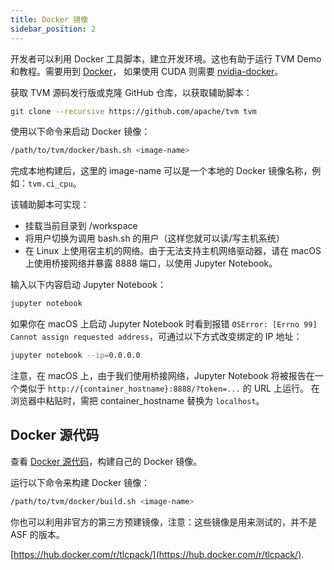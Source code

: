 ```yaml
---
title: Docker 镜像
sidebar_position: 2
---
```


开发者可以利用 Docker 工具脚本，建立开发环境。这也有助于运行 TVM Demo
和教程。需要用到
[Docker](https://docs.docker.com/engine/installation/)，
如果使用 CUDA 则需要
[nvidia-docker](https://github.com/NVIDIA/nvidia-docker/)。

获取 TVM 源码发行版或克隆 GitHub 仓库，以获取辅助脚本：

``` bash
git clone --recursive https://github.com/apache/tvm tvm
```

使用以下命令来启动 Docker 镜像：

``` bash
/path/to/tvm/docker/bash.sh <image-name>
```

完成本地构建后，这里的 image-name 可以是一个本地的 Docker
镜像名称，例如：`tvm.ci_cpu`。

该辅助脚本可实现：

-   挂载当前目录到 /workspace
-   将用户切换为调用 bash.sh 的用户（这样您就可以读/写主机系统）
-   在 Linux 上使用宿主机的网络。由于无法支持主机网络驱动器，请在 macOS
    上使用桥接网络并暴露 8888 端口，以使用 Jupyter Notebook。

输入以下内容启动 Jupyter Notebook：

``` bash
jupyter notebook
```

如果你在 macOS 上启动 Jupyter Notebook 时看到报错
`OSError: [Errno 99] Cannot assign requested address`，可通过以下方式改变绑定的
IP 地址：

``` bash
jupyter notebook --ip=0.0.0.0
```

注意，在 macOS 上，由于我们使用桥接网络，Jupyter Notebook
将被报告在一个类似于 `http://{container_hostname}:8888/?token=...` 的
URL 上运行。 在浏览器中粘贴时，需把 container_hostname 替换为
`localhost`。

## Docker 源代码

查看 [Docker
源代码](https://github.com/apache/tvm/tree/main/docker)，构建自己的
Docker 镜像。

运行以下命令来构建 Docker 镜像：

``` bash
/path/to/tvm/docker/build.sh <image-name>
```

你也可以利用非官方的第三方预建镜像，注意：这些镜像是用来测试的，并不是
ASF 的版本。

[https://hub.docker.com/r/tlcpack/](https://hub.docker.com/r/tlcpack/).
